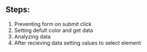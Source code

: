 ## Steps:

1. Preventing form on submit click
2. Setting defult color and get data 
3. Analyzing data 
4. After recieving data setting values to select element 

